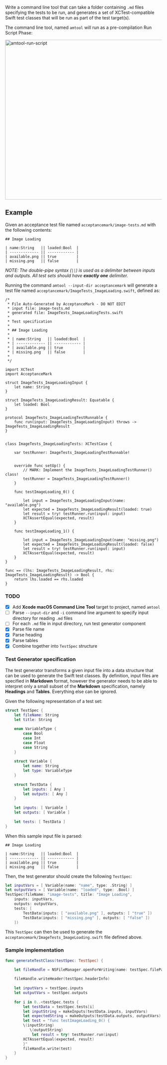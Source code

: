 Write a command line tool that can take a folder containing `.md` files specifying the tests to be run, and generates a set of XCTest-compatible Swift test classes that will be run as part of the test target(s).

The command line tool, named `amtool` will run as a pre-compilation Run Script Phase:

<img width="512" alt="amtool-run-script" src="https://cloud.githubusercontent.com/assets/153167/17513052/ac4ce036-5e22-11e6-8f10-6784d53e6e28.png">

## Example

Given an acceptance test file named `acceptancemark/image-tests.md` with the following contents:

```
## Image Loading

| name:String   || loaded:Bool  |
| ------------- || ------------ |
| available.png || true         |
| missing.png   || false        |
```
_NOTE: The double-pipe syntax (`||`) is used as a delimiter between inputs and outputs. All test sets should have **exactly one** delimiter._

Running the command `amtool --input-dir acceptancemark` will generate a test file named `acceptancemark/ImageTests_ImageLoading.swift`, defined as:

```
/*
 * File Auto-Generated by AcceptanceMark - DO NOT EDIT
 * input file: image-tests.md
 * generated file: ImageTests_ImageLoadingTests.swift
 *
 * Test specification
 *
 * ## Image Loading
 *
 * | name:String   || loaded:Bool  |
 * | ------------- || ------------ |
 * | available.png || true         |
 * | missing.png   || false        |
 *
 */

import XCTest
import AcceptanceMark

struct ImageTests_ImageLoadingInput {
    let name: String
}

struct ImageTests_ImageLoadingResult: Equatable {
    let loaded: Bool
}

protocol ImageTests_ImageLoadingTestRunnable {
    func run(input: ImageTests_ImageLoadingInput) throws -> ImageTests_ImageLoadingResult
}


class ImageTests_ImageLoadingTests: XCTestCase {
    
    var testRunner: ImageTests_ImageLoadingTestRunnable!
    
    
    override func setUp() {
        // MARK: Implement the ImageTests_ImageLoadingTestRunner() class!
        testRunner = ImageTests_ImageLoadingTestRunner()
    }
    
    func testImageLoading_0() {
        
        let input = ImageTests_ImageLoadingInput(name: "available.png")
        let expected = ImageTests_ImageLoadingResult(loaded: true)
        let result = try! testRunner.run(input: input)
        XCTAssertEqual(expected, result)
    }
    
    func testImageLoading_1() {
        
        let input = ImageTests_ImageLoadingInput(name: "missing.png")
        let expected = ImageTests_ImageLoadingResult(loaded: false)
        let result = try! testRunner.run(input: input)
        XCTAssertEqual(expected, result)
    }
}

func == (lhs: ImageTests_ImageLoadingResult, rhs: ImageTests_ImageLoadingResult) -> Bool {
    return lhs.loaded == rhs.loaded
}
```

### TODO

- [x] Add **Xcode macOS Command Line Tool** target to project, named `amtool`
- [ ] Parse `--input-dir` and `-i` command line argument to specify input directory for reading `.md` files
- [ ] For each `.md` file in input directory, run test generator component
- [x] Parse file name
- [x] Parse heading
- [x] Parse tables
- [x] Combine together into `TestSpec` structure

### Test Generator specification

The test generator transforms a given input file into a data structure that can be used to generate the Swift test classes. By definition, input files are specified in **Markdown** format, however the generator needs to be able to interpret only a small subset of the **Markdown** specification, namely **Headings** and **Tables**. Everything else can be ignored.

Given the following representation of a test set:

```swift
struct TestSpec {
	let fileName: String
	let title: String
	
	enum VariableType {
		case Bool
		case Int
		case Float
		case String
	}
	
	struct Variable {
		let name: String
		let type: VariableType
	}
	
	struct TestData {
		let inputs: [ Any ]
		let outputs: [ Any ]	
	}
	
	let inputs: [ Variable ] 
	let outputs: [ Variable ]
	
	let tests: [ TestData ]
}
```

When this sample input file is parsed:

```
## Image Loading

| name:String   || loaded:Bool  |
| ------------- || ------------ |
| available.png || true         |
| missing.png   || false        |
```

Then, the test generator should create the following `TestSpec`:

```swift
let inputVars = [ Variable(name: "name", type: .String) ]
let outputVars = [ Variable(name: "loaded", type: .Bool) ]
TestSpec(fileName: "image-tests", title: "Image Loading",
	inputs: inputVars,
	outputs: outputVars,
	tests: [
		TestData(inputs: [ "available.png" ], outputs: [ "true" ])
		TestData(inputs: [ "missing.png" ], outputs: [ "false" ])
	])
```

This `TestSpec` can then be used to generate the `acceptancemark/ImageTests_ImageLoading.swift` file defined above.

### Sample implementation

```swift
func generateTestClass(testSpec: TestSpec) {

	let fileHandle = NSFileManager.openForWriting(name: testSpec.filePath)
	
	fileHandle.writeHeader(testSpec.headerInfo)
	
	let inputVars = testSpec.inputs
	let outputVars = testSpec.outputs
	
	for i in 0..<testSpec.tests {
		let testData = testSpec.tests[i]
		let inputString = makeInputs(testData.inputs, inputVars)
		let expectedString = makeOutputs(testData.outputs, outputVars)
		let test = "func testImageLoading_0() {
       	\(inputString)
	       \(outputString)
   	   		let result = try! testRunner.run(input)
       	XCTAssertEqual(expected, result)
    	}"
    	fileHandle.write(test)
	}
}
```

